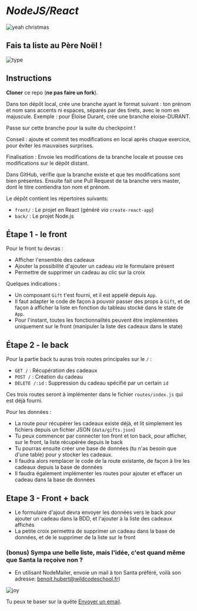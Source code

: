 # *NodeJS/React*

![yeah christmas](https://media.giphy.com/media/11EjiLDatd0syA/giphy.gif)

## Fais ta liste au Père Noël !

![type](https://media.giphy.com/media/RRerwvHrb0nxm/giphy.gif)

## Instructions

**Cloner** ce repo (**ne pas faire un fork**).

Dans ton dépôt local, crée une branche ayant le format suivant : ton prénom et nom sans accents ni espaces, séparés par des tirets, avec le nom en majuscule. Exemple : pour Éloïse Durant, crée une branche eloise-DURANT.

Passe sur cette branche pour la suite du checkpoint !

Conseil : ajoute et commit tes modifications en local après chaque exercice, pour éviter les mauvaises surprises.

Finalisation :
Envoie les modifications de ta branche locale et pousse ces modifications sur le dépôt distant.

Dans GitHub, vérifie que la branche existe et que tes modifications sont bien présentes. Ensuite fait une Pull Request de ta branche vers master, dont le titre contiendra ton nom et prénom.

Le dépôt contient les répertoires suivants:
* `front/` : Le projet en React (généré _via_ `create-react-app`)
* `back/` : Le projet Node.js

## Étape 1 - le front

Pour le front tu devras :
* Afficher l'ensemble des cadeaux
* Ajouter la possibilité d'ajouter un cadeau _via_ le formulaire présent
* Permettre de supprimer un cadeau au clic sur la croix

Quelques indications :
* Un composant `Gift` t'est fourni, et il est appelé depuis `App`.
* Il faut adapter le code de façon à pouvoir passer des props à `Gift`, et de façon à afficher la liste en fonction du tableau stocké dans le state de `App`.
* Pour l'instant, toutes les fonctionnalités peuvent être implémentées uniquement sur le front (manipuler la liste des cadeaux dans le state)

## Étape 2 - le back

Pour la partie back tu auras trois routes principales sur le `/` : 

* `GET /` : Récupération des cadeaux
* `POST /` : Création du cadeau 
* `DELETE /:id` : Suppression du cadeau spécifié par un certain `id`

Ces trois routes seront à implémenter dans le fichier `routes/index.js` qui est déjà fourni.

Pour les données :
* La route pour récupérer les cadeaux existe déjà, et lit simplement les fichiers depuis un fichier JSON (`data/gifts.json`)
* Tu peux commencer par connecter ton front et ton back, pour afficher, sur le front, la liste récupérée depuis le back
* Tu pourras ensuite créer une base de données (tu n'as besoin que d'une table) pour y stocker les cadeaux.
* Il faudra alors remplacer le code de la route existante, de façon à lire les cadeaux depuis la base de données
* Il faudra également implémenter les routes pour ajouter et effacer un cadeau dans la base de données

## Etape 3 - Front + back

* Le formulaire d'ajout devra envoyer les données vers le back pour ajouter un cadeau dans la BDD, et l'ajouter à la liste des cadeaux affichés
* La petite croix permettra de supprimer un cadeau dans la base de données, et de le supprimer de la liste sur le front

### (bonus) Sympa une belle liste, mais l'idée, c'est quand même que Santa la reçoive non ?
  
* En utilisant NodeMailer, envoie un mail à ton Santa préféré, voilà son adresse: benoit.hubert@wildcodeschool.fr)

![joy](https://media.giphy.com/media/26n62j7cS0aZOYCu4/giphy.gif)

Tu peux te baser sur la quête [Envoyer un email](https://odyssey.wildcodeschool.com/quests/124).
